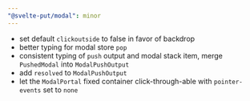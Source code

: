 ```yaml
---
"@svelte-put/modal": minor
---
```


- set default `clickoutside` to false in favor of backdrop
- better typing for modal store `pop`
- consistent typing of `push` output and modal stack item, merge `PushedModal` into `ModalPushOutput`
- add `resolved` to `ModalPushOutput`
- let the `ModalPortal` fixed container click-through-able with `pointer-events` set to `none`
